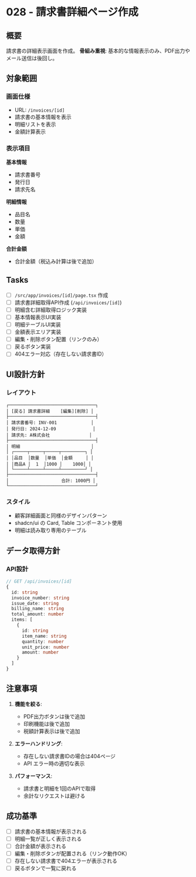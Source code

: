# 028 - 請求書詳細ページ作成

## 概要

請求書の詳細表示画面を作成。
**骨組み重視**: 基本的な情報表示のみ、PDF出力やメール送信は後回し。

## 対象範囲

### 画面仕様
- URL: `/invoices/[id]`
- 請求書の基本情報を表示
- 明細リストを表示
- 金額計算表示

### 表示項目
**基本情報**
- 請求書番号
- 発行日
- 請求先名

**明細情報**
- 品目名
- 数量
- 単価  
- 金額

**合計金額**
- 合計金額（税込み計算は後で追加）

## Tasks

- [ ] `/src/app/invoices/[id]/page.tsx` 作成
- [ ] 請求書詳細取得API作成 (`/api/invoices/[id]`)
- [ ] 明細含む詳細取得ロジック実装
- [ ] 基本情報表示UI実装
- [ ] 明細テーブルUI実装
- [ ] 金額表示エリア実装
- [ ] 編集・削除ボタン配置（リンクのみ）
- [ ] 戻るボタン実装
- [ ] 404エラー対応（存在しない請求書ID）

## UI設計方針

### レイアウト
```
┌─────────────────────────────────┐
│ [戻る] 請求書詳細    [編集][削除] │
├─────────────────────────────────┤
│ 請求書番号: INV-001             │
│ 発行日: 2024-12-09              │
│ 請求先: A株式会社               │
├─────────────────────────────────┤
│ 明細                           │
│ ┌─────┬─────┬─────┬─────────┐ │
│ │品目  │数量  │単価  │金額     │ │
│ │商品A │  1  │1000 │    1000│ │
│ └─────┴─────┴─────┴─────────┘ │
├─────────────────────────────────┤
│                    合計: 1000円 │
└─────────────────────────────────┘
```

### スタイル
- 顧客詳細画面と同様のデザインパターン
- shadcn/ui の Card, Table コンポーネント使用
- 明細は読み取り専用のテーブル

## データ取得方針

### API設計
```typescript
// GET /api/invoices/[id]
{
  id: string
  invoice_number: string
  issue_date: string
  billing_name: string
  total_amount: number
  items: [
    {
      id: string
      item_name: string
      quantity: number
      unit_price: number
      amount: number
    }
  ]
}
```

## 注意事項

1. **機能を絞る**:
   - PDF出力ボタンは後で追加
   - 印刷機能は後で追加
   - 税額計算表示は後で追加

2. **エラーハンドリング**:
   - 存在しない請求書IDの場合は404ページ
   - API エラー時の適切な表示

3. **パフォーマンス**:
   - 請求書と明細を1回のAPIで取得
   - 余計なリクエストは避ける

## 成功基準

- [ ] 請求書の基本情報が表示される
- [ ] 明細一覧が正しく表示される
- [ ] 合計金額が表示される
- [ ] 編集・削除ボタンが配置される（リンク動作OK）
- [ ] 存在しない請求書で404エラーが表示される
- [ ] 戻るボタンで一覧に戻れる